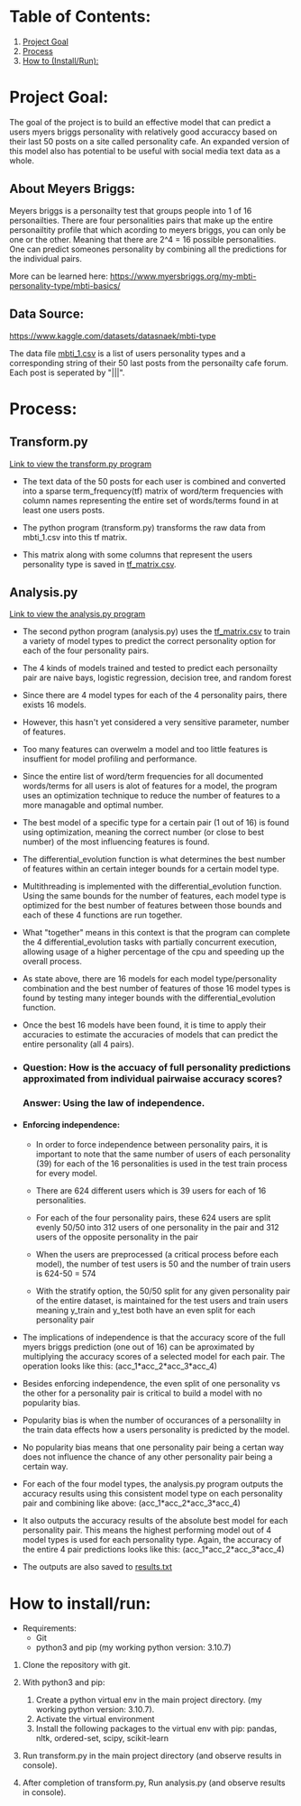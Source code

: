 # Table of Contents:

1. [Project Goal](#project-goal)
2. [Process](#process)
3. [How to (Install/Run):](#how-to-installrun)



# Project Goal:

The goal of the project is to build an effective model that can predict a users myers briggs personality with relatively good accuraccy based on their last 50 posts on a site called personality cafe. An expanded version of this model also has potential to be useful with social media text data as a whole.


## About Meyers Briggs:

Meyers briggs is a personailty test that groups people into 1 of 16 personailties.
There are four personalities pairs that make up the entire personailtity profile that which acording to meyers briggs, you can only be one or the other.
Meaning that there are 2^4 = 16 possible personalities. 
One can predict someones personality by combining all the predictions for the individual pairs.


More can be learned here:
https://www.myersbriggs.org/my-mbti-personality-type/mbti-basics/ 

## Data Source:

https://www.kaggle.com/datasets/datasnaek/mbti-type

The data file [mbti_1.csv](mbti_1.csv) is a list of users personality types and a corresponding string of their 50 last posts from the personailty cafe forum. Each post is seperated by "|||".


# Process: 

## Transform.py
[Link to view the transform.py program](transform.py)

- The text data of the 50 posts for each user is combined and converted into a sparse term_frequency(tf) matrix of word/term frequencies with column names representing the entire set of words/terms found in at least one users posts.

- The python program (transform.py) transforms the raw data from mbti_1.csv into this tf matrix.

- This matrix along with some columns that represent the users personality type is saved in [tf_matrix.csv](tf_matrix.csv).


## Analysis.py

[Link to view the analysis.py program](analysis.py)

* The second python program (analysis.py) uses the [tf_matrix.csv](tf_matrix.csv) to train a variety of model types to predict the correct personality option for each of the four personality pairs.

* The 4 kinds of models trained and tested to predict each personailty pair are naive bays, logistic regression, decision tree, and random forest

* Since there are 4 model types for each of the 4 personality pairs, there exists 16 models.

* However, this hasn't yet considered  a very sensitive parameter, number of features.

* Too many features can overwelm a model and too little features is insuffient for model profiling and performance.

* Since the entire list of word/term frequencies for all documented words/terms for all users is alot of features for a model, the program uses an optimization technique to reduce the number of features to a more managable and optimal number.

* The best model of a specific type for a certain pair (1 out of 16) is found using optimization, meaning the correct number (or close to best number) of the most influencing features is found.

* The differential_evolution function is what determines the best number of features within an certain integer bounds for a certain model type.

* Multithreading is implemented with the differential_evolution function. Using the same bounds for the number of features, each model type is optimized for the best number of features between those bounds and each of these 4 functions are run together.

* What "together" means in this context is that the program can complete the 4 differential_evolution tasks with partially concurrent execution, allowing usage of a higher percentage of the cpu and speeding up the overall process.


* As state above, there are 16 models for each model type/personality combination
and the best number of features of those 16 model types is found by testing many integer bounds with the differential_evolution function.

* Once the best 16 models have been found, it is time to apply their accuracies to estimate the accuracies of models that can predict the entire personality (all 4 pairs).


* ### Question: How is the accuacy of full personality predictions approximated from individual pairwaise accuracy scores?
    ### Answer: Using the law of independence.

* #### Enforcing independence: 

    * In order to force independence between personality pairs, it is important to note that the same number of users of each personality (39) for each of the 16 personalities is used in the test train process for every model. 

    * There are 624 different users which is 39 users for each of 16 personalities.

    * For each of the four personality pairs, these 624 users are split evenly 50/50 into 312 users of one personality in the pair and 312 users of the opposite personality in the pair

    * When the users are preprocessed (a critical process before each model), the number of test users is 50 and the number of train users is 624-50 = 574

    * With the stratify option, the 50/50 split for any given personality pair of the entire dataset, is maintained for the test users and train users meaning y_train and y_test both have an even split for each personality pair  

- The implications of independence is that the accuracy score of the full myers briggs prediction (one out of 16) can be aproximated by multiplying the accuracy scores of a selected model for each pair. The operation looks like this: (acc_1\*acc_2\*acc_3\*acc_4)

- Besides enforcing independence, the even split of one personality vs the other for a personality pair is critical to build a model with no popularity bias.

- Popularity bias is when the number of occurances of a personalilty in the train data effects how a users personality is predicted by the model.

- No popularity bias means that one personality pair being a certan way does not influence the chance of any other personality pair being a certain way.

- For each of the four model types, the analysis.py program outputs the accuracy results using this consistent model type on each personality pair and combining like above: (acc_1\*acc_2\*acc_3\*acc_4)


- It also outputs the accuracy results of the absolute best model for each personality pair. This means the highest performing model  out of 4 model types is used for each personality type. Again, the accuracy of the entire 4 pair predictions looks like this: (acc_1\*acc_2\*acc_3\*acc_4)

- The outputs are also saved to [results.txt](results.txt)


# How to install/run:

* Requirements:
    * Git
    * python3 and pip (my working python version: 3.10.7)

1. Clone the repository with git.

2. With python3 and pip:
    1. Create a python virtual env in the main project directory. (my working python version: 3.10.7).
    2. Activate the virtual environment
    3. Install the following packages to the virtual env with pip: pandas, nltk, ordered-set, scipy, scikit-learn

3. Run transform.py in the main project directory (and observe results in console).

4. After completion of transform.py, Run analysis.py (and observe results in console).

